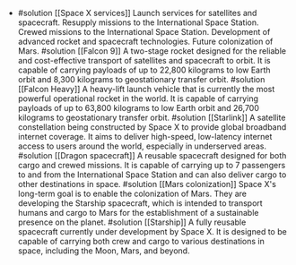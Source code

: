   - #solution [[Space X services]]
   Launch services for satellites and spacecraft.
   Resupply missions to the International Space Station.
   Crewed missions to the International Space Station.
   Development of advanced rocket and spacecraft technologies.
   Future colonization of Mars.
   #solution [[Falcon 9]]
   A two-stage rocket designed for the reliable and cost-effective transport of satellites and spacecraft to orbit. It is capable of carrying payloads of up to 22,800 kilograms to low Earth orbit and 8,300 kilograms to geostationary transfer orbit.
   #solution [[Falcon Heavy]]
   A heavy-lift launch vehicle that is currently the most powerful operational rocket in the world. It is capable of carrying payloads of up to 63,800 kilograms to low Earth orbit and 26,700 kilograms to geostationary transfer orbit.
   #solution [[Starlink]]
   A satellite constellation being constructed by Space X to provide global broadband internet coverage. It aims to deliver high-speed, low-latency internet access to users around the world, especially in underserved areas.
   #solution [[Dragon spacecraft]]
   A reusable spacecraft designed for both cargo and crewed missions. It is capable of carrying up to 7 passengers to and from the International Space Station and can also deliver cargo to other destinations in space.
   #solution [[Mars colonization]]
   Space X's long-term goal is to enable the colonization of Mars. They are developing the Starship spacecraft, which is intended to transport humans and cargo to Mars for the establishment of a sustainable presence on the planet.
   #solution [[Starship]]
   A fully reusable spacecraft currently under development by Space X. It is designed to be capable of carrying both crew and cargo to various destinations in space, including the Moon, Mars, and beyond.

